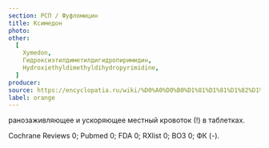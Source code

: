 ```yaml
---
section: РСП / Фуфломицин
title: Ксимедон
photo:
other:
  [
    Xymedon,
    Гидроксиэтилдиметилдигидропиримидин,
    Hydroxiethyldimethyldihydropyrimidine,
  ]
producer:
source: https://encyclopatia.ru/wiki/%D0%A0%D0%B0%D1%81%D1%81%D1%82%D1%80%D0%B5%D0%BB%D1%8C%D0%BD%D1%8B%D0%B9_%D1%81%D0%BF%D0%B8%D1%81%D0%BE%D0%BA_%D0%BF%D1%80%D0%B5%D0%BF%D0%B0%D1%80%D0%B0%D1%82%D0%BE%D0%B2
label: orange
---
```


ранозаживляющее и ускоряющее местный кровоток (!) в таблетках.

Cochrane Reviews 0; Pubmed 0; FDA 0; RXlist 0; ВОЗ 0; ФК (-).
